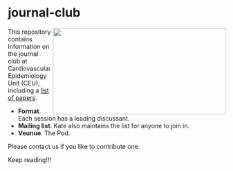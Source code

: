# journal-club

<img src="http://phdcomics.com/comics/archive/phd011108s.gif" width="400" height="200" align="right">

This repository contains information on the journal club at Cardiovascular Epidemiology Unit (CEU), including a [list of papers](list-of-papers.md).

* **Format**. Each session has a leading discussant.
* **Mailing list**. Kate also maintains the list for anyone to join in.
* **Veunue**. The Pod.

Please contact us if you like to contribute one.

Keep reading!!!
